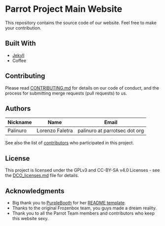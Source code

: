 # Parrot Project Main Website

This repository contains the source code of our website.
Feel free to make your contribution.

## Built With

* [Jekyll](https://jekyllrb.com/)
* Coffee

## Contributing

Please read [CONTRIBUTING.md](CONTRIBUTING.md) for details on our code of conduct, and the process for submitting merge requests (pull requests) to us.

## Authors

|    Nickname   |       Name         |              Email                |
| ------------- | ------------------ | --------------------------------- |
|  Palinuro     | Lorenzo Faletra    |   palinuro at parrotsec dot org  |

See also the list of [contributors](contributors.md) who participated in this project.

## License

This project is licensed under the GPLv3 and CC-BY-SA v4.0 Licenses - see the [DCO_licenses.md](DCO_licenses.md) file for details.

## Acknowledgments

* Big thank you to [PurpleBooth](https://github.com/PurpleBooth) for her [README template](https://gist.github.com/PurpleBooth/109311bb0361f32d87a2).
* Thanks to the original Frozenbox team, you guys made a dream reality.
* Thank you to all the Parrot Team members and contributors who keep this website sexy.

